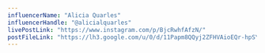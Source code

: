 ```yaml
---
influencerName: "Alicia Quarles"
influencerHandle: "@alicialquarles"
livePostLink: "https://www.instagram.com/p/BjcRwhfAfzN/"
postFileLink: "https://lh3.google.com/u/0/d/11Papm8QQyj2ZFHVAioEQr-hpSYVnmxUl"
---
```

